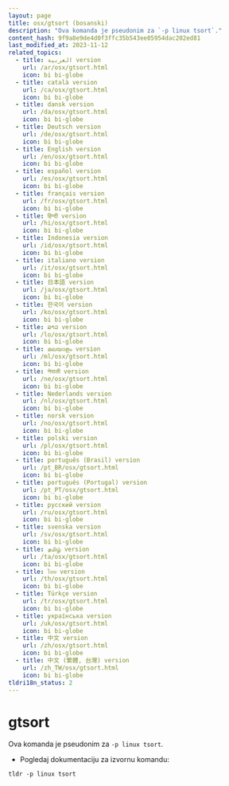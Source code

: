 ```yaml
---
layout: page
title: osx/gtsort (bosanski)
description: "Ova komanda je pseudonim za `-p linux tsort`."
content_hash: 9f9a8e9de4d0f3ffc35b543ee05954dac202ed81
last_modified_at: 2023-11-12
related_topics:
  - title: العربية version
    url: /ar/osx/gtsort.html
    icon: bi bi-globe
  - title: català version
    url: /ca/osx/gtsort.html
    icon: bi bi-globe
  - title: dansk version
    url: /da/osx/gtsort.html
    icon: bi bi-globe
  - title: Deutsch version
    url: /de/osx/gtsort.html
    icon: bi bi-globe
  - title: English version
    url: /en/osx/gtsort.html
    icon: bi bi-globe
  - title: español version
    url: /es/osx/gtsort.html
    icon: bi bi-globe
  - title: français version
    url: /fr/osx/gtsort.html
    icon: bi bi-globe
  - title: हिन्दी version
    url: /hi/osx/gtsort.html
    icon: bi bi-globe
  - title: Indonesia version
    url: /id/osx/gtsort.html
    icon: bi bi-globe
  - title: italiano version
    url: /it/osx/gtsort.html
    icon: bi bi-globe
  - title: 日本語 version
    url: /ja/osx/gtsort.html
    icon: bi bi-globe
  - title: 한국어 version
    url: /ko/osx/gtsort.html
    icon: bi bi-globe
  - title: ລາວ version
    url: /lo/osx/gtsort.html
    icon: bi bi-globe
  - title: മലയാളം version
    url: /ml/osx/gtsort.html
    icon: bi bi-globe
  - title: नेपाली version
    url: /ne/osx/gtsort.html
    icon: bi bi-globe
  - title: Nederlands version
    url: /nl/osx/gtsort.html
    icon: bi bi-globe
  - title: norsk version
    url: /no/osx/gtsort.html
    icon: bi bi-globe
  - title: polski version
    url: /pl/osx/gtsort.html
    icon: bi bi-globe
  - title: português (Brasil) version
    url: /pt_BR/osx/gtsort.html
    icon: bi bi-globe
  - title: português (Portugal) version
    url: /pt_PT/osx/gtsort.html
    icon: bi bi-globe
  - title: русский version
    url: /ru/osx/gtsort.html
    icon: bi bi-globe
  - title: svenska version
    url: /sv/osx/gtsort.html
    icon: bi bi-globe
  - title: தமிழ் version
    url: /ta/osx/gtsort.html
    icon: bi bi-globe
  - title: ไทย version
    url: /th/osx/gtsort.html
    icon: bi bi-globe
  - title: Türkçe version
    url: /tr/osx/gtsort.html
    icon: bi bi-globe
  - title: українська version
    url: /uk/osx/gtsort.html
    icon: bi bi-globe
  - title: 中文 version
    url: /zh/osx/gtsort.html
    icon: bi bi-globe
  - title: 中文 (繁體, 台灣) version
    url: /zh_TW/osx/gtsort.html
    icon: bi bi-globe
tldri18n_status: 2
---
```

# gtsort

Ova komanda je pseudonim za `-p linux tsort`.

- Pogledaj dokumentaciju za izvornu komandu:

`tldr -p linux tsort`
